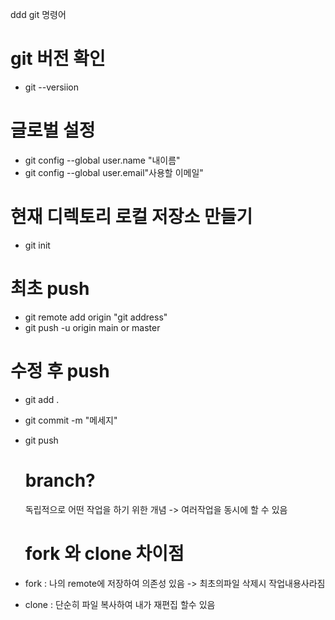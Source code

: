 ddd
git 명령어 

# git 버전 확인

* git --versiion

# 글로벌 설정

* git config --global user.name "내이름"
* git config --global user.email"사용할 이메일"

# 현재 디렉토리 로컬 저장소 만들기

* git init

# 최초 push
* git remote add origin "git address"
* git push -u origin main or master

# 수정 후 push 
* git add .
* git commit -m "메세지"
* git push

  # branch?
  독립적으로 어떤 작업을 하기 위한 개념 -> 여러작업을 동시에 할 수 있음

  # fork 와 clone 차이점
* fork : 나의 remote에 저장하여 의존성 있음 -> 최초의파일 삭제시 작업내용사라짐
* clone : 단순히 파일 복사하여 내가 재편집 할수 있음
